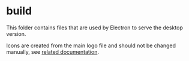 # build

This folder contains files that are used by Electron to serve the desktop version.

Icons are created from the main logo file and should not be changed manually, see [related documentation](./../img/README.md).
